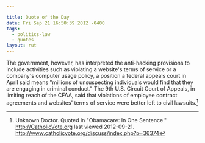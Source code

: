 ```yaml
---

title: Quote of the Day
date: Fri Sep 21 16:50:39 2012 -0400
tags:
  - politics-law
  - quotes
layout: rut
---
```



The government, however, has interpreted the anti-hacking provisions to include activities such as violating a website's terms of service or a company's computer usage policy, a position a federal appeals court in April said means "millions of unsuspecting individuals would find that they are engaging in criminal conduct." The 9th U.S. Circuit Court of Appeals, in limiting reach of the CFAA, said that violations of employee contract agreements and websites' terms of service were better left to civil lawsuits.[^20120921-2]

[^20120921-2]: Unknown Doctor.  Quoted in "Obamacare: In One Sentence." <http://CatholicVote.org> last viewed 2012-09-21.  <http://www.catholicvote.org/discuss/index.php?p=36374>

